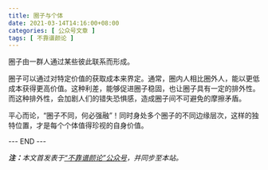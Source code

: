 ```yaml
---
title: 圈子与个体
date: 2021-03-14T14:16:00+08:00
categories: [ 公众号文章 ]
tags: [ 不靠谱颜论 ]
---
```


圈子由一群人通过某些彼此联系而形成。

圈子可以通过对特定价值的获取成本来界定。通常，圈内人相比圈外人，能以更低成本获得更高价值。这种利差，能够促进圈子稳固，也让圈子具有一定的排外性。而这种排外性，会加剧人们的错失恐惧感，造成圈子间不可避免的摩擦矛盾。

平心而论，“圈子不同，何必强融”！同时身处多个圈子的不同边缘层次，这样的独特位置，才是每个个体值得珍视的自身价值。

<div class="p-5 text-center">--- END ---</div>

<i><b>注：</b>本文首发表于[“不靠谱颜论”公众号](https://mp.weixin.qq.com/s/9PsUraj1KPVFl-_fsOy0tg)，并同步至本站。</i>
